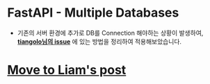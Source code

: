 # FastAPI - Multiple Databases
- 기존의 서버 환경에 추가로 DB를 Connection 해야하는 상황이 발생하여, **[tiangolo님의 issue](https://github.com/tiangolo/fastapi/issues/2592)** 에 있는 방법을 정리하여 적용해보았습니다.

# [Move to Liam's post](https://liamkwo.github.io/fastapi-multipledb/)
